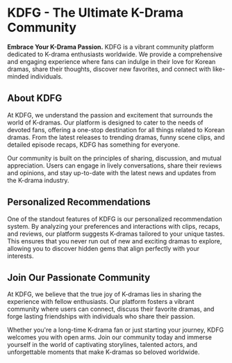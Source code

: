 # KDFG - The Ultimate K-Drama Community

**Embrace Your K-Drama Passion.** KDFG is a vibrant community platform dedicated to K-drama enthusiasts worldwide. We provide a comprehensive and engaging experience where fans can indulge in their love for Korean dramas, share their thoughts, discover new favorites, and connect with like-minded individuals.

## About KDFG

At KDFG, we understand the passion and excitement that surrounds the world of K-dramas. Our platform is designed to cater to the needs of devoted fans, offering a one-stop destination for all things related to Korean dramas. From the latest releases to trending dramas, funny scene clips, and detailed episode recaps, KDFG has something for everyone.

Our community is built on the principles of sharing, discussion, and mutual appreciation. Users can engage in lively conversations, share their reviews and opinions, and stay up-to-date with the latest news and updates from the K-drama industry.

## Personalized Recommendations

One of the standout features of KDFG is our personalized recommendation system. By analyzing your preferences and interactions with clips, recaps, and reviews, our platform suggests K-dramas tailored to your unique tastes. This ensures that you never run out of new and exciting dramas to explore, allowing you to discover hidden gems that align perfectly with your interests.

## Join Our Passionate Community

At KDFG, we believe that the true joy of K-dramas lies in sharing the experience with fellow enthusiasts. Our platform fosters a vibrant community where users can connect, discuss their favorite dramas, and forge lasting friendships with individuals who share their passion.

Whether you're a long-time K-drama fan or just starting your journey, KDFG welcomes you with open arms. Join our community today and immerse yourself in the world of captivating storylines, talented actors, and unforgettable moments that make K-dramas so beloved worldwide.
